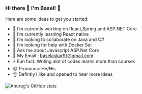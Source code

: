 ### Hi there 👋 I'm Basel! 🙂



Here are some ideas to get you started:

- 🔭 I’m currently working on React,Spring and ASP.NET Core
- 🌱 I’m currently learning React native
- 👯 I’m looking to collaborate on Java and C#
- 🤔 I’m looking for help with Docker Sql
- 💬 Ask me about Javascript ASP.Net Core
- 📧 My Email : baselaskar91@gmail.com
- ⚡ Fun fact: Writing alot of codes learns more than courses
- 😄 Pronouns: He/His
- 👌 Defintly I like and opened to hear more ideas


![Anurag's GitHub stats](https://github-readme-stats.vercel.app/api?username=anuraghazra&theme=dark&show_icons=true)

